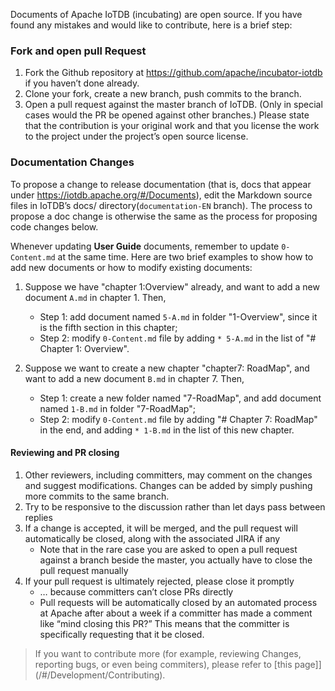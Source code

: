 <!--

    Licensed to the Apache Software Foundation (ASF) under one
    or more contributor license agreements.  See the NOTICE file
    distributed with this work for additional information
    regarding copyright ownership.  The ASF licenses this file
    to you under the Apache License, Version 2.0 (the
    "License"); you may not use this file except in compliance
    with the License.  You may obtain a copy of the License at

        http://www.apache.org/licenses/LICENSE-2.0

    Unless required by applicable law or agreed to in writing,
    software distributed under the License is distributed on an
    "AS IS" BASIS, WITHOUT WARRANTIES OR CONDITIONS OF ANY
    KIND, either express or implied.  See the License for the
    specific language governing permissions and limitations
    under the License.

-->

<!-- TOC -->

Documents of Apache IoTDB (incubating) are open source. If you have found any mistakes and would like to contribute, here is a brief step:


### Fork and open pull Request

1. Fork the Github repository at https://github.com/apache/incubator-iotdb if you haven’t done already.
2. Clone your fork, create a new branch, push commits to the branch.
3. Open a pull request against the master branch of IoTDB. (Only in special cases would the PR be opened against other branches.) Please state that the contribution is your original work and that you license the work to the project under the project’s open source license.

### Documentation Changes

To propose a change to release documentation (that is, docs that appear under <https://iotdb.apache.org/#/Documents>), edit the Markdown source files in IoTDB’s docs/ directory(`documentation-EN` branch). The process to propose a doc change is otherwise the same as the process for proposing code changes below.  

Whenever updating **User Guide** documents, remember to update `0-Content.md` at the same time. Here are two brief examples to show how to add new documents or how to modify existing documents:

1. Suppose we have "chapter 1:Overview" already, and want to add a new document `A.md` in chapter 1.
Then,
   * Step 1: add document named `5-A.md` in folder "1-Overview", since it is the fifth section in this chapter;
   * Step 2: modify `0-Content.md` file by adding `* 5-A.md` in the list of "# Chapter 1: Overview".

2. Suppose we want to create a new chapter "chapter7: RoadMap", and want to add a new document `B.md` in chapter 7.
Then,
   * Step 1: create a new folder named "7-RoadMap", and add document named `1-B.md` in folder "7-RoadMap";
   * Step 2: modify `0-Content.md` file by adding "# Chapter 7: RoadMap" in the end, and  adding `* 1-B.md` in the list of this new chapter.

#### Reviewing and PR closing

1. Other reviewers, including committers, may comment on the changes and suggest modifications. Changes can be added by simply pushing more commits to the same branch.
2. Try to be responsive to the discussion rather than let days pass between replies
3. If a change is accepted, it will be merged, and the pull request will automatically be closed, along with the associated JIRA if any
    * Note that in the rare case you are asked to open a pull request against a branch beside the master, you actually have to close the pull request manually
4. If your pull request is ultimately rejected, please close it promptly
    * … because committers can’t close PRs directly
    * Pull requests will be automatically closed by an automated process at Apache after about a week if a committer has made a comment like “mind closing this PR?” This means that the committer is specifically requesting that it be closed.

> If you want to contribute more (for example, reviewing Changes, reporting bugs, or even being commiters), please refer to [this page]](/#/Development/Contributing).